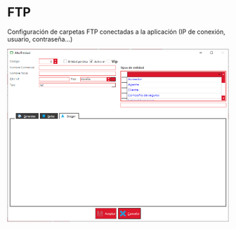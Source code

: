 # FTP

Configuración de carpetas FTP conectadas a la aplicación \(IP de conexión, usuario, contraseña...\)

![](../../../.gitbook/assets/image%20%28400%29.png)

